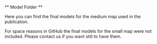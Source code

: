 ** Model Folder **

Here you can find the final models for the medium map used in the publication.

For space reasons in GitHub the final models for the small map were not included.
Please contact us if you want still to have them. 
